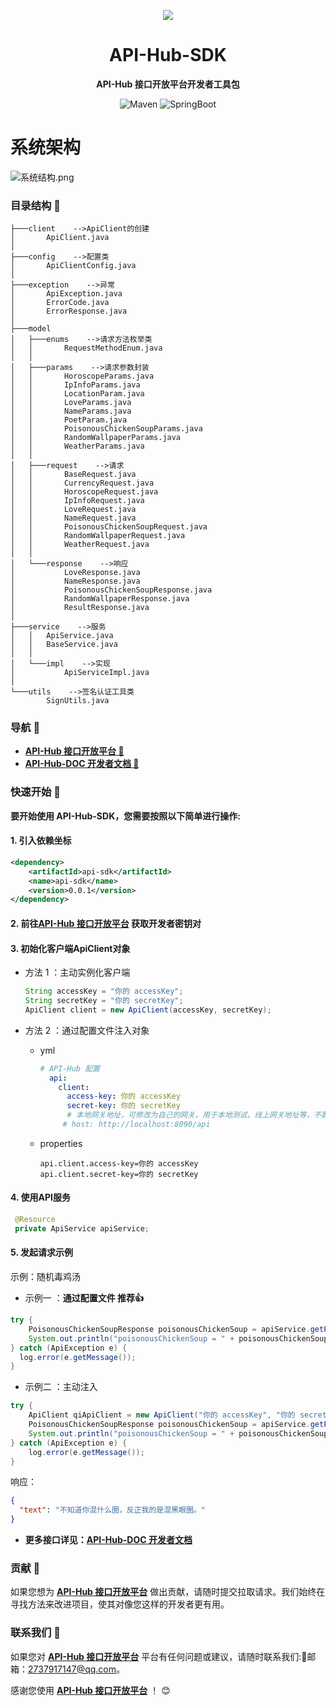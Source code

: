 <p align="center">
    <img src="https://s2.loli.net/2024/02/28/m86PdqAiHLw9fok.png"/>
</p>

<h1 align="center">API-Hub-SDK</h1>
<p align="center"><strong>API-Hub 接口开放平台开发者工具包</strong></p>
<div align="center">
    <img alt="Maven" src="https://raster.shields.io/badge/Maven-3.8.1-red.svg"/>
   <img alt="SpringBoot" src="https://raster.shields.io/badge/SpringBoot-2.7+-green.svg"/>
</div>

# 系统架构

![系统结构.png](https://s2.loli.net/2024/03/06/VMzSfBp3HriTZ9C.png)


### 目录结构 📝

```text
├───client    -->ApiClient的创建
│       ApiClient.java
│
├───config    -->配置类
│       ApiClientConfig.java
│
├───exception    -->异常
│       ApiException.java
│       ErrorCode.java
│       ErrorResponse.java
│
├───model
│   ├───enums    -->请求方法枚举类
│   │       RequestMethodEnum.java
│   │
│   ├───params    -->请求参数封装
│   │       HoroscopeParams.java
│   │       IpInfoParams.java
│   │       LocationParam.java
│   │       LoveParams.java
│   │       NameParams.java
│   │       PoetParam.java
│   │       PoisonousChickenSoupParams.java
│   │       RandomWallpaperParams.java
│   │       WeatherParams.java
│   │
│   ├───request    -->请求
│   │       BaseRequest.java
│   │       CurrencyRequest.java
│   │       HoroscopeRequest.java
│   │       IpInfoRequest.java
│   │       LoveRequest.java
│   │       NameRequest.java
│   │       PoisonousChickenSoupRequest.java
│   │       RandomWallpaperRequest.java
│   │       WeatherRequest.java
│   │
│   └───response    -->响应
│           LoveResponse.java
│           NameResponse.java
│           PoisonousChickenSoupResponse.java
│           RandomWallpaperResponse.java
│           ResultResponse.java
│
├───service    -->服务
│   │   ApiService.java
│   │   BaseService.java
│   │
│   └───impl    -->实现
│           ApiServiceImpl.java
│
└───utils    -->签名认证工具类
        SignUtils.java
```

### 导航 🧭

- **[API-Hub 接口开放平台 🔗](http://47.95.193.198/)**
- **[API-Hub-DOC 开发者文档 📖]()**

###  快速开始 🚀

**要开始使用 API-Hub-SDK，您需要按照以下简单进行操作:**

#### 1. 引入依赖坐标

```xml
<dependency>
    <artifactId>api-sdk</artifactId>
    <name>api-sdk</name>
    <version>0.0.1</version>
</dependency>   
```


#### 2. 前往[API-Hub 接口开放平台](http://47.95.193.198/) 获取开发者密钥对

#### 3. 初始化客户端ApiClient对象

- 方法 1 ：主动实例化客户端

  ```java
  String accessKey = "你的 accessKey";
  String secretKey = "你的 secretKey";
  ApiClient client = new ApiClient(accessKey, secretKey);
  ```

- 方法 2 ：通过配置文件注入对象

  - yml

    ```yml
    # API-Hub 配置
      api:
        client:
          access-key: 你的 accessKey
          secret-key: 你的 secretKey
          # 本地网关地址，可修改为自己的网关，用于本地测试，线上网关地址等，不配置默认平台的网关
         # host: http://localhost:8090/api
    ```
    
  - properties
  
    ```properties
    api.client.access-key=你的 accessKey
    api.client.secret-key=你的 secretKey
    ```

#### 4. 使用API服务

   ```java
    @Resource
    private ApiService apiService;
   ```

#### 5. 发起请求示例

示例：随机毒鸡汤

- 示例一 ：**通过配置文件 推荐👍**

```java
try {
    PoisonousChickenSoupResponse poisonousChickenSoup = apiService.getPoisonousChickenSoup();
    System.out.println("poisonousChickenSoup = " + poisonousChickenSoup);
} catch (ApiException e) {
  log.error(e.getMessage());
}
```

- 示例二 ：主动注入
```java
try {
    ApiClient qiApiClient = new ApiClient("你的 accessKey", "你的 secretKey");
    PoisonousChickenSoupResponse poisonousChickenSoup = apiService.getPoisonousChickenSoup(qiApiClient);
    System.out.println("poisonousChickenSoup = " + poisonousChickenSoup);
} catch (ApiException e) {
    log.error(e.getMessage());
}
```

响应：

```json
{
  "text": "不知道你混什么圈，反正我的是混黑眼圈。"
}
```

- **更多接口详见：[API-Hub-DOC 开发者文档]()**

### 贡献 🤝

如果您想为 **[API-Hub 接口开放平台](http://47.95.193.198/)**  做出贡献，请随时提交拉取请求。我们始终在寻找方法来改进项目，使其对像您这样的开发者更有用。

### 联系我们 📩

如果您对 **[API-Hub 接口开放平台](http://47.95.193.198/)**  平台有任何问题或建议，请随时联系我们:📩邮箱：2737917147@qq.com。

感谢您使用 **[API-Hub 接口开放平台](http://47.95.193.198/)**  ！ 😊
